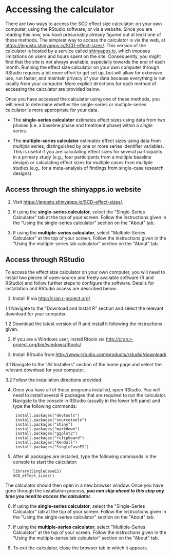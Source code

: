 # Accessing the calculator

There are two ways to access the SCD effect size calculator: on your own computer, using the RStudio software, or via a website. Since you are reading this now, you have presumably already figured out at least one of these methods. The simplest way to access the calculator is via the web, at <https://jepusto.shinyapps.io/SCD-effect-sizes/>. This version of the calculator is hosted by a service called [shinyapps.io](https://www.shinyapps.io/), which imposes limitations on users and hours spent on the site. Consequently, you might find that the site is not always available, especially towards the end of each month. Running the effect size calculator on your own computer through RStudio requires a bit more effort to get set up, but will allow for extensive use, run faster, and maintain privacy of your data because everything is run locally from your computer. More explicit directions for each method of accessing the calculator are provided below. 

Once you have accessed the calculator using one of these methods, you will need to determine whether the single-series or multiple-series calculator is more appropriate for your data. 

- The __single-series calculator__ estimates effect sizes using data from two phases (i.e. a baseline phase and treatment phase) within a _single_ series.

- The __multiple-series calculator__ estimates effect sizes using data from _multiple_ series, distinguished by one or more series identifier variables. This is useful if you are calculating effect sizes for several participants in a primary study (e.g., four participants from a multiple baseline design) or calculating effect sizes for multiple cases from multiple studies (e.g., for a meta-analysis of findings from single-case research designs).

## Access through the shinyapps.io website

1. Visit <https://jepusto.shinyapps.io/SCD-effect-sizes/>.

2. If using the __single-series calculator__, select the "Single-Series Calculator" tab at the top of your screen. Follow the instructions given in the "Using the single-series calculator" section on the "About" tab.

3. If using the __multiple-series calculator__, select "Multiple-Series Calculator" at the top of your screen. Follow the instructions given in the "Using the multiple-series tab calculator" section on the "About" tab.

## Access through RStudio

To access the effect size calculator on your own computer, you will need to install two pieces of open-source and freely available software (R and RStudio) and follow further steps to configure the software. Details for installation and RStudio access are described below. 

1. Install R via <http://cran.r-project.org/>

  1.1 Navigate to the "Download and Install R" section and select the relevant download for your computer.
  
  1.2 Download the latest version of R and install it following the instructions given. 

2. If you are a Windows user, install Rtools via <http://cran.r-project.org/bin/windows/Rtools/>
    
3.  Install RStudio from <http://www.rstudio.com/products/rstudio/download/>
    
  3.1 Navigate to the "All Installers" section of the home page and select the relevant download for your computer.
  
  3.2 Follow the installation directions provided. 

4. Once you have all of these programs installed, open RStudio. You will need to install several R packages that are required to run the calculator. Navigate to the console in RStudio (usually in the lower left pane) and type the following commands:

        install.packages("devtools")
        install.packages("sourcetools")
        install.packages("shiny")
        install.packages("markdown")
        install.packages("ggplot2")
        install.packages("rclipboard")
        install.packages("Kendall")
        install.packages("SingleCaseES")

5.  After all packages are installed, type the following commands in the console to start the calculator: 

        library(SingleCaseES)
        SCD_effect_sizes()
        
  The calculator should then open in a new browser window. Once you have gone through the installation process, __*you can skip ahead to this step any time you need to access the calculator*__.

6. If using the __single-series calculator__, select the "Single-Series Calculator" tab at the top of your screen. Follow the instructions given in the "Using the single-series calculator" section on the "About" tab.

7. If using the __multiple-series calculator__, select "Multiple-Series Calculator" at the top of your screen. Follow the instructions given in the "Using the multiple-series tab calculator" section on the "About" tab.

8. To exit the calculator, close the browser tab in which it appears. 
